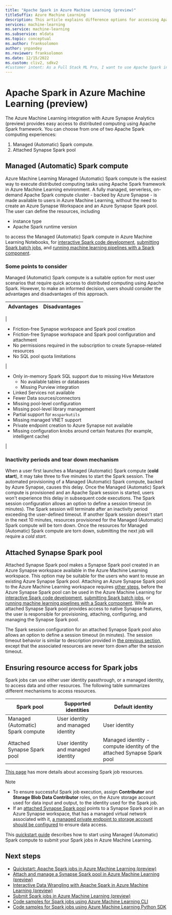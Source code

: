 ```yaml
---
title: "Apache Spark in Azure Machine Learning (preview)"
titleSuffix: Azure Machine Learning
description: This article explains difference options for accessing Apache Spark in Azure Machine Learning.
services: machine-learning
ms.service: machine-learning
ms.subservice: mldata
ms.topic: conceptual
ms.author: franksolomon
author: ynpandey
ms.reviewer: franksolomon
ms.date: 12/15/2022
ms.custom: cliv2, sdkv2
#Customer intent: As a Full Stack ML Pro, I want to use Apache Spark in Azure Machine Learning.
---
```


# Apache Spark in Azure Machine Learning (preview)
The Azure Machine Learning integration with Azure Synapse Analytics (preview) provides easy access to distributed computing using Apache Spark framework. You can choose from one of two Apache Spark computing experiences:
1. Managed (Automatic) Spark compute.
2. Attached Synapse Spark pool

## Managed (Automatic) Spark compute
Azure Machine Learning Managed (Automatic) Spark compute is the easiest way to execute distributed computing tasks using Apache Spark framework in Azure Machine Learning environment. A fully managed, serverless, on-demand Apache Spark compute cluster - backed by Azure Synapse - is made available to users in Azure Machine Learning, without the need to create an Azure Synapse Workspace and an Azure Synapse Spark pool. The user can define the resources, including

- instance type
- Apache Spark runtime version

to access the Managed (Automatic) Spark compute in Azure Machine Learning Notebooks, for [interactive Spark code development](./interactive-data-wrangling-with-apache-spark-azure-ml.md), [submitting Spark batch jobs](./how-to-submit-spark-jobs.md), and [running machine learning pipelines with a Spark component](./how-to-submit-spark-jobs.md#spark-component-in-a-pipeline-job).

### Some points to consider
Managed (Automatic) Spark compute is a suitable option for most user scenarios that require quick access to distributed computing using Apache Spark. However, to make an informed decision, users should consider the advantages and disadvantages of this approach.

|Advantages|Disadvantages|
|----------|-------------|

|<ul><li>Friction-free Synapse workspace and Spark pool creation</li><li>Friction-free Synapse workspace and Spark pool configuration and attachment</li><li>No permissions required in the subscription to create Synapse-related resources</li><li>No SQL pool quota limitations</li></ul>|<ul><li>Only in-memory Spark SQL support due to missing Hive Metastore<ul><li>No available tables or databases</li><li>Missing Purview integration</li></ul><li>Linked Services not available</li><li>Fewer Data sources/connectors</li><li>Missing pool-level configuration</li><li>Missing pool-level library management</li><li>Partial support for `mssparkutils`</li><li>Missing managed VNET support</li><li>Private endpoint creation to Azure Synapse not available</li><li>Missing configuration knobs around certain features (for example, intelligent cache)</li></ul>|

### Inactivity periods and tear down mechanism
When a user first launches a Managed (Automatic) Spark compute (**cold start**), it may take three to five minutes to start the Spark session. The automated provisioning of a Managed (Automatic) Spark compute, backed by Azure Synapse, causes this delay. Once the Managed (Automatic) Spark compute is provisioned and an Apache Spark session is started, users won't experience this delay in subsequent code executions. The Spark session configuration allows an option to define a session timeout (in minutes). The Spark session will terminate after an inactivity period exceeding the user-defined timeout. If another Spark session doesn't start in the next 10 minutes, resources provisioned for the Managed (Automatic) Spark compute will be torn down. Once the resources for Managed (Automatic) Spark compute are torn down, submitting the next job will require a *cold start*.

## Attached Synapse Spark pool
Attached Synapse Spark pool makes a Synapse Spark pool created in an Azure Synapse workspace available in the Azure Machine Learning workspace. This option may be suitable for the users who want to reuse an existing Azure Synapse Spark pool. Attaching an Azure Synapse Spark pool to the Azure Machine Learning workspace requires [other steps](./how-to-manage-synapse-spark-pool.md), before the Azure Synapse Spark pool can be used in the Azure Machine Learning for [interactive Spark code development](./interactive-data-wrangling-with-apache-spark-azure-ml.md), [submitting Spark batch jobs](./how-to-submit-spark-jobs.md), or [running machine learning pipelines with a Spark component](./how-to-submit-spark-jobs.md#spark-component-in-a-pipeline-job). While an attached Synapse Spark pool provides access to native Synapse features, the user is responsible for provisioning, attaching, configuring, and managing the Synapse Spark pool.

The Spark session configuration for an attached Synapse Spark pool also allows an option to define a session timeout (in minutes). The session timeout behavior is similar to description provided in [the previous section](#inactivity-periods-and-tear-down-mechanism), except that the associated resources are never torn down after the session timeout.

## Ensuring resource access for Spark jobs
Spark jobs can use either user identity passthrough, or a managed identity, to access data and other resources. The following table summarizes different mechanisms to access resources.

|Spark pool|Supported identities|Default identity|
| ---------- | -------------------- | ---------------- |
|Managed (Automatic) Spark compute|User identity and managed identity|User identity|
|Attached Synapse Spark pool|User identity and managed identity|Managed identity - compute identity of the attached Synapse Spark pool|

[This page](./how-to-submit-spark-jobs.md#ensuring-resource-access-for-spark-jobs) has more details about accessing Spark job resources.

> [!NOTE]
> - To ensure successful Spark job execution, assign **Contributor** and **Storage Blob Data Contributor** roles, on the Azure storage account used for data input and output, to the identity used for the Spark job.
> - If an [attached Synapse Spark pool](./how-to-manage-synapse-spark-pool.md) points to a Synapse Spark pool in an Azure Synapse workspace, that has a managed virtual network associated with it, [a managed private endpoint to storage account should be configured](../synapse-analytics/security/connect-to-a-secure-storage-account.md) to ensure data access.

This [quickstart guide](./quickstart-spark-jobs.md) describes how to start using Managed (Automatic) Spark compute to submit your Spark jobs in Azure Machine Learning.

## Next steps
- [Quickstart: Apache Spark jobs in Azure Machine Learning (preview)](./quickstart-spark-jobs.md)
- [Attach and manage a Synapse Spark pool in Azure Machine Learning (preview)](./how-to-manage-synapse-spark-pool.md)
- [Interactive Data Wrangling with Apache Spark in Azure Machine Learning (preview)](./interactive-data-wrangling-with-apache-spark-azure-ml.md)
- [Submit Spark jobs in Azure Machine Learning (preview)](./how-to-submit-spark-jobs.md)
- [Code samples for Spark jobs using Azure Machine Learning CLI](https://github.com/Azure/azureml-examples/tree/main/cli/jobs/spark)
- [Code samples for Spark jobs using Azure Machine Learning Python SDK](https://github.com/Azure/azureml-examples/tree/main/sdk/python/jobs/spark)
